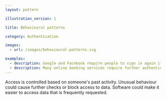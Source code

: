```yaml
---
layout: pattern

illustration_version: 1

title: Behavioural patterns

category: Authentication

images:
  - url: /images/behavioural-patterns.svg

examples:
  - description: Google and Facebook require people to sign in again if they're accessing services from a new location
  - description: Many online banking services require further authentication when transferring money to a new account
---
```


Access is controlled based on someone's past activity. Unusual behaviour could cause further checks or block access to data. Software could make it easier to access data that is frequently requested.
